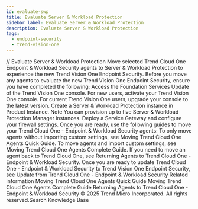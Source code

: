 ```yaml
---
id: evaluate-swp
title: Evaluate Server & Workload Protection
sidebar_label: Evaluate Server & Workload Protection
description: Evaluate Server & Workload Protection
tags:
  - endpoint-security
  - trend-vision-one
---
```


/*<![CDATA[*/ $('#title').html($('meta[name=map-description]').attr('content')); /*]]>*/ Evaluate Server & Workload Protection Move selected Trend Cloud One Endpoint & Workload Security agents to Server & Workload Protection to experience the new Trend Vision One Endpoint Security. Before you move any agents to evaluate the new Trend Vision One Endpoint Security, ensure you have completed the following: Access the Foundation Services Update of the Trend Vision One console. For new users, activate your Trend Vision One console. For current Trend Vision One users, upgrade your console to the latest version. Create a Server & Workload Protection instance in Product Instance. Note You can provision up to five Server & Workload Protection Manager instances. Deploy a Service Gateway and configure your firewall settings. Once you are ready, use the following guides to move your Trend Cloud One - Endpoint & Workload Security agents: To only move agents without importing custom settings, see Moving Trend Cloud One Agents Quick Guide. To move agents and import custom settings, see Moving Trend Cloud One Agents Complete Guide. If you need to move an agent back to Trend Cloud One, see Returning Agents to Trend Cloud One - Endpoint & Workload Security. Once you are ready to update Trend Cloud One - Endpoint & Workload Security to Trend Vision One Endpoint Security, see Update from Trend Cloud One - Endpoint & Workload Security Related information Moving Trend Cloud One Agents Quick Guide Moving Trend Cloud One Agents Complete Guide Returning Agents to Trend Cloud One - Endpoint & Workload Security © 2025 Trend Micro Incorporated. All rights reserved.Search Knowledge Base